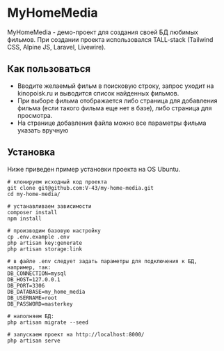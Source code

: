 <h1>MyHomeMedia</h1>
MyHomeMedia - демо-проект для создания своей БД любимых фильмов. При создании проекта использовался TALL-stack (Tailwind CSS, Alpine JS, Laravel, Livewire).
<h2>Как пользоваться</h2>
<ul>
    <li>Вводите желаемый фильм в поисковую строку, запрос уходит на kinopoisk.ru и выводится список найденных фильмов.</li>
    <li>При выборе фильма отображается либо страница для добавления фильма (если такого фильма еще нет в базе), либо страница для просмотра.</li>
    <li>На странице добавления файла можно все параметры фильма указать вручную</li>
</ul>
<h2>Установка</h2>
Ниже приведен пример установки проекта на OS Ubuntu.

<pre><code># клонируем исходный код проекта
git clone git@github.com:V-43/my-home-media.git
cd my-home-media/

# устанавливаем зависимости
composer install
npm install

# производим базовую настройку
cp .env.example .env
php artisan key:generate
php artisan storage:link

# в файле .env следует задать параметры для подключения к БД, например, так:
DB_CONNECTION=mysql
DB_HOST=127.0.0.1
DB_PORT=3306
DB_DATABASE=my_home_media
DB_USERNAME=root
DB_PASSWORD=masterkey

# наполняем БД:
php artisan migrate --seed

# запускаем проект на http://localhost:8000/
php artisan serve</code></pre>
